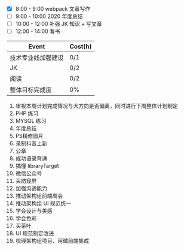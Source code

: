 - [x] 8:00 - 9:00 webpack 文章写作
- [ ] 9:00 - 10:00 2020 年度总结
- [ ] 10:00 - 12:00 补强 JK 知识 + 写文章
- [ ] 12:00 - 14:00 看书

| Event              | Cost(h) |
| ------------------ | ------- |
| 技术专业线加强建设 | 0/1     |
| JK                 | 0/2     |
| 阅读               | 0/2     |
| 整体目标完成度     | 0%      |

1. 审视本周计划完成情况与大方向是否偏离，同时进行下周整体计划制定
2. PHP 练习
3. MYSQL 练习
4. 年度总结
5. PS精修图片
6. 录制抖音上新
8. 公章
9. 成功语录背诵
10. 搞懂 libraryTarget
11. 微信公众号
12. 买防窥屏
13. 加强沟通能力
14. 推动架构组前端周会
15. 推动架构组 UI 规范统一
16. 学会设计与美感
17. 学会色彩
18. 买茶叶
19. UI 规范制定改进
20. 梳理架构组项目、用微前端集成